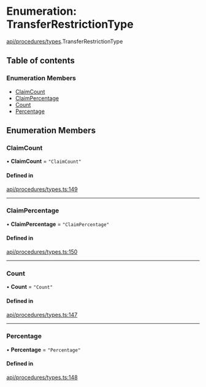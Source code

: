# Enumeration: TransferRestrictionType

[api/procedures/types](../wiki/api.procedures.types).TransferRestrictionType

## Table of contents

### Enumeration Members

- [ClaimCount](../wiki/api.procedures.types.TransferRestrictionType#claimcount)
- [ClaimPercentage](../wiki/api.procedures.types.TransferRestrictionType#claimpercentage)
- [Count](../wiki/api.procedures.types.TransferRestrictionType#count)
- [Percentage](../wiki/api.procedures.types.TransferRestrictionType#percentage)

## Enumeration Members

### ClaimCount

• **ClaimCount** = ``"ClaimCount"``

#### Defined in

[api/procedures/types.ts:149](https://github.com/PolymeshAssociation/polymesh-sdk/blob/2d3ac2ae/src/api/procedures/types.ts#L149)

___

### ClaimPercentage

• **ClaimPercentage** = ``"ClaimPercentage"``

#### Defined in

[api/procedures/types.ts:150](https://github.com/PolymeshAssociation/polymesh-sdk/blob/2d3ac2ae/src/api/procedures/types.ts#L150)

___

### Count

• **Count** = ``"Count"``

#### Defined in

[api/procedures/types.ts:147](https://github.com/PolymeshAssociation/polymesh-sdk/blob/2d3ac2ae/src/api/procedures/types.ts#L147)

___

### Percentage

• **Percentage** = ``"Percentage"``

#### Defined in

[api/procedures/types.ts:148](https://github.com/PolymeshAssociation/polymesh-sdk/blob/2d3ac2ae/src/api/procedures/types.ts#L148)
